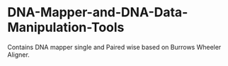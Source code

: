 # DNA-Mapper-and-DNA-Data-Manipulation-Tools
Contains DNA mapper single and Paired wise based on Burrows Wheeler Aligner.
